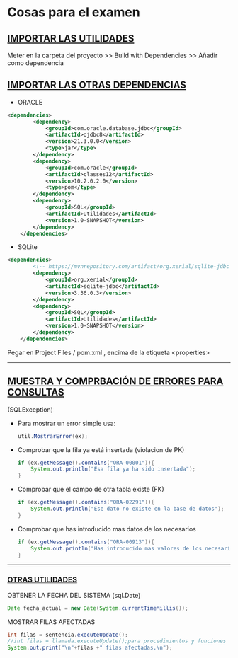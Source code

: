 # Cosas para el examen

## <u>IMPORTAR LAS UTILIDADES</u>

Meter en la carpeta del proyecto >> Build with Dependencies >> Añadir como dependencia

## <u>IMPORTAR LAS OTRAS DEPENDENCIAS</u>

- ORACLE

```xml
<dependencies>
        <dependency>
            <groupId>com.oracle.database.jdbc</groupId>
            <artifactId>ojdbc8</artifactId>
            <version>21.3.0.0</version>
            <type>jar</type>
        </dependency>
        <dependency>
            <groupId>com.oracle</groupId>
            <artifactId>classes12</artifactId>
            <version>10.2.0.2.0</version>
            <type>pom</type>
        </dependency>
        <dependency>
            <groupId>SQL</groupId>
            <artifactId>Utilidades</artifactId>
            <version>1.0-SNAPSHOT</version>
        </dependency>
    </dependencies>
```

- SQLite

```xml
<dependencies>
        <!-- https://mvnrepository.com/artifact/org.xerial/sqlite-jdbc -->
        <dependency>
            <groupId>org.xerial</groupId>
            <artifactId>sqlite-jdbc</artifactId>
            <version>3.36.0.3</version>
        </dependency>
        <dependency>
            <groupId>SQL</groupId>
            <artifactId>Utilidades</artifactId>
            <version>1.0-SNAPSHOT</version>
        </dependency>
    </dependencies>
```

Pegar en Project Files / pom.xml , encima de la etiqueta \<properties>

---

## <u>MUESTRA Y COMPRBACIÓN DE ERRORES PARA CONSULTAS</u>

(SQLException)

- Para mostrar un error simple usa:
  
  ```java
  util.MostrarError(ex);
  ```

- Comprobar que la fila ya está insertada (violacion de PK)
  
  ```java
  if (ex.getMessage().contains("ORA-00001")){
      System.out.println("Esa fila ya ha sido insertada");
  }
  ```

- Comprobar que el campo de otra tabla existe (FK)
  
  ```java
  if (ex.getMessage().contains("ORA-02291")){
      System.out.println("Ese dato no existe en la base de datos");
  }
  ```

- Comprobar que has introducido mas datos de los necesarios
  
  ```java
  if (ex.getMessage().contains("ORA-00913")){
      System.out.println("Has introducido mas valores de los necesarios");
  }
  ```

---

### <u>OTRAS UTILIDADES</u>

OBTENER LA FECHA DEL SISTEMA  (sql.Date)

```java
Date fecha_actual = new Date(System.currentTimeMillis());
```

MOSTRAR FILAS AFECTADAS

```java
int filas = sentencia.executeUpdate(); 
//int filas = llamada.executeUpdate();para procedimientos y funciones
System.out.print("\n"+filas +" filas afectadas.\n");
```
